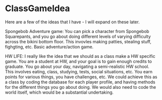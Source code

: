 # ClassGameIdea

Here are a few of the ideas that I have - I will expand on these later.

Spongebob Adventure game: You can pick a character from Spongebob Squarepants, and you go about doing different levels of varying difficulty across the bikini bottom floor. This invovles making patties, stealing stuff, fighgting, etc. Basic adventure/action game.

HW LIFE: I really like the idea that we should as a class make a HW specific game. You are a student at HW, and your goal is to gain enough credits to graduate. You go about your day, navigating a semi-realistic HW school. This involves eating, class, studying, tests, social situations, etc. You earn points for various things, you have challenges, etc. We could achieve this as a class by coding the database for each player profile, and having methods for the different things you go about doing. We would also need to code the world itself, which would be a substantial undertaking.
